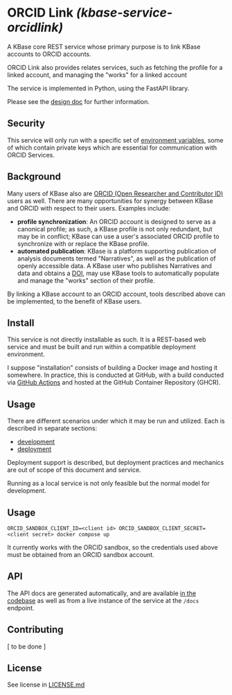 # ORCID Link  _(kbase-service-orcidlink)_

A KBase core REST service whose primary purpose is to link KBase accounts to ORCID accounts.

ORCID Link also provides relates services, such as fetching the profile for a linked account, and managing the "works" for a linked account

The service is implemented in Python, using the FastAPI library.

Please see the [design doc](docs/design.md) for further information.

## Security

This service will only run with a specific set of [environment variables](docs/deployment.md#environment-variables), some of which contain private keys which are essential for communication with ORCID Services.

## Background

Many users of KBase also are [ORCID (Open Researcher and Contributor ID)](https://orcid.org) users as well. There are many opportunities for synergy between KBase and ORCID with respect to their users. Examples include:

- **profile synchronization**: An ORCID account is designed to serve as a canonical profile; as such, a KBase profile is not only redundant, but may be in conflict; KBase can use a user's associated ORCID profile to synchronize with or replace the KBase profile.
- **automated publication**: KBase is a platform supporting publication of analysis documents termed "Narratives", as well as the publication of openly accessible data. A KBase user who publishes Narratives and data and obtains a [DOI](https://doi.org), may use KBase tools to automatically populate and manage the "works" section of their profile.

By linking a KBase account to an ORCID account, tools described above can be implemented, to the benefit of KBase users.

## Install

This service is not directly installable as such. It is a REST-based web service and must be built and run within a compatible deployment environment.

I suppose "installation" consists of building a Docker image and hosting it somewhere. In practice, this is conducted at GitHub, with a build conducted via [GitHub Actions](docs/deployment.md#github-actions) and hosted at the GitHub Container Repository (GHCR). 


## Usage

There are different scenarios under which it may be run and utilized. Each is described in separate sections:

- [development](docs/development.md)
- [deployment](docs/deployment.md)

Deployment support is described, but deployment practices and mechanics are out of scope of this document and service.

Running as a local service is not only feasible but the normal model for development.

## Usage

```shell
ORCID_SANDBOX_CLIENT_ID=<client id> ORCID_SANDBOX_CLIENT_SECRET=<client secret> docker compose up
```

It currently works with the ORCID sandbox, so the credentials used above must be obtained from an ORCID sandbox account.

## API

The API docs are generated automatically, and are available [in the codebase](docs/api/openapi/README.md) as well as from a live instance of the service at the `/docs` endpoint. 

## Contributing

[ to be done ]

## License

See license in [LICENSE.md](LICENSE.md)